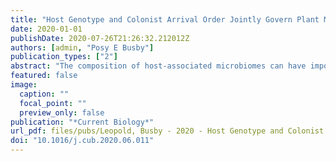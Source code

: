 ```yaml
---
title: "Host Genotype and Colonist Arrival Order Jointly Govern Plant Microbiome Composition and Function"
date: 2020-01-01
publishDate: 2020-07-26T21:26:32.212012Z
authors: [admin, "Posy E Busby"]
publication_types: ["2"]
abstract: "The composition of host-associated microbiomes can have important consequences for host health and fitness. Yet we still lack understanding of many fundamental processes that determine microbiome composition. There is mounting evidence that historical contingency during microbiome assembly may overshadow more deterministic processes, such as the selective filters imposed by host traits. More specifically, species arrival order has been frequently shown to affect microbiome composition, a phenomenon known as priority effects. However, it is less clear whether priority effects during micro- biome assembly are consequential for the host or whether intraspecific variation in host traits can alter the trajectory of microbiome assembly under priority effects. In a greenhouse inoculation experiment using the black cottonwood (*Populus trichocarpa*) foliar microbiome, we manipulated host genotype and the coloniza- tion order of common foliar fungi. We quantified microbiome assembly outcomes using fungal marker gene sequencing and measured susceptibility of the colonized host to a leaf rust pathogen, *Melampsora* × *columbiana*. We found that the effect of species arrival order on microbiome composition, and subsequent disease susceptibility, depended on the host genotype. Additionally, we found that microbiome assembly history can affect host disease susceptibility independent of microbiome composition at the time of pathogen exposure, suggesting that the interactive effects of species arrival order and host genotype can decouple community composition and function. Overall, these results highlight the importance of a key process underlying stochas- ticity in microbiome assembly while also revealing which hosts are most likely to experience these effects."
featured: false
image:
  caption: ""
  focal_point: ""
  preview_only: false
publication: "*Current Biology*"
url_pdf: files/pubs/Leopold, Busby - 2020 - Host Genotype and Colonist Arrival Order Jointly Govern Plant Microbiome Composition and Function.pdf
doi: "10.1016/j.cub.2020.06.011"
---
```



